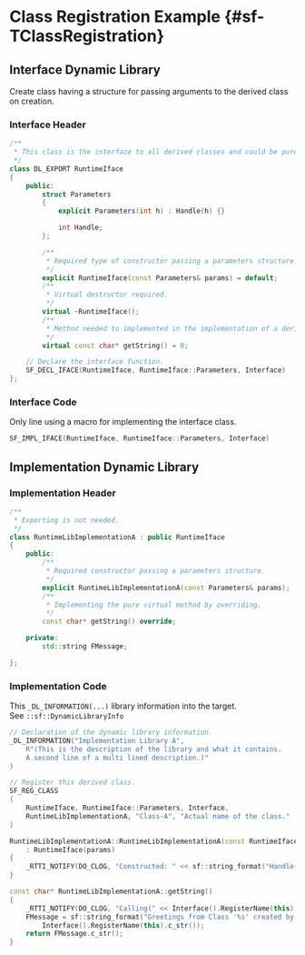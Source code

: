 # Class Registration Example {#sf-TClassRegistration}

## Interface Dynamic Library

Create class having a structure for passing arguments to the derived class on creation. 

### Interface Header

```c++
/**
 * This class is the interface to all derived classes and could be pure virtual.
 */
class DL_EXPORT RuntimeIface
{
	public:
		struct Parameters
		{
			explicit Parameters(int h) : Handle(h) {}

			int Handle;
		};

		/**
		 * Required type of constructor passing a parameters structure.
		 */
		explicit RuntimeIface(const Parameters& params) = default;
		/**
		 * Virtual destructor required.
		 */
		virtual ~RuntimeIface();
		/**
		 * Method needed to implemented in the implementation of a derived class.
		 */
		virtual const char* getString() = 0;

	// Declare the interface function.
	SF_DECL_IFACE(RuntimeIface, RuntimeIface::Parameters, Interface)
};
```
### Interface Code

Only line using a macro for implementing the interface class. 

```c++
SF_IMPL_IFACE(RuntimeIface, RuntimeIface::Parameters, Interface)
```

## Implementation Dynamic Library

### Implementation Header

```c++
/**
 * Exporting is not needed.
 */
class RuntimeLibImplementationA : public RuntimeIface
{
	public:
		/**
		 * Required constructor passing a parameters structure.
		 */
		explicit RuntimeLibImplementationA(const Parameters& params);
		/**
		 * Implementing the pure virtual method by overriding.
		 */
		const char* getString() override;

	private:
		std::string FMessage;

};
```

### Implementation Code

This `_DL_INFORMATION(...)` library information into the target.<br>
See `::sf::DynamicLibraryInfo`

```c++
// Declaration of the dynamic library information.
_DL_INFORMATION("Implementation Library A",
	R"(This is the description of the library and what it contains.
	A second line of a multi lined description.)"
)

// Register this derived class.
SF_REG_CLASS
(
	RuntimeIface, RuntimeIface::Parameters, Interface,
	RuntimeLibImplementationA, "Class-A", "Actual name of the class."
)

RuntimeLibImplementationA::RuntimeLibImplementationA(const RuntimeIface::Parameters& params)
	: RuntimeIface(params)
{
	_RTTI_NOTIFY(DO_CLOG, "Constructed: " << sf::string_format("Handle(%d)", params.Handle))
}

const char* RuntimeLibImplementationA::getString()
{
	_RTTI_NOTIFY(DO_CLOG, "Calling(" << Interface().RegisterName(this) << "): " << __FUNCTION__)
	FMessage = sf::string_format("Greetings from Class '%s' created by name '%s' ", _RTTI_TYPENAME.c_str(),
		Interface().RegisterName(this).c_str());
	return FMessage.c_str();
}
```
